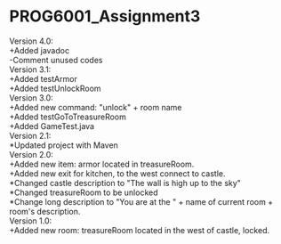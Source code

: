 # PROG6001_Assignment3
Version 4.0: <br />
  +Added javadoc<br />
  -Comment unused codes<br />
Version 3.1:<br />
  +Added testArmor<br />
  +Added testUnlockRoom<br />
Version 3.0:<br />
  +Added new command: "unlock" + room name<br />
  +Added testGoToTreasureRoom<br />
  +Added GameTest.java<br />
Version 2.1:<br />
  *Updated project with Maven<br />
Version 2.0:<br />
  +Added new item: armor located in treasureRoom.<br />
  +Added new exit for kitchen, to the west connect to castle.<br />
  *Changed castle description to "The wall is high up to the sky"<br />
  *Changed treasureRoom to be unlocked<br />
  *Change long description to "You are at the " + name of current room + room's description.<br />
Version 1.0: <br />
  +Added new room: treasureRoom located in the west of castle, locked.<br />

